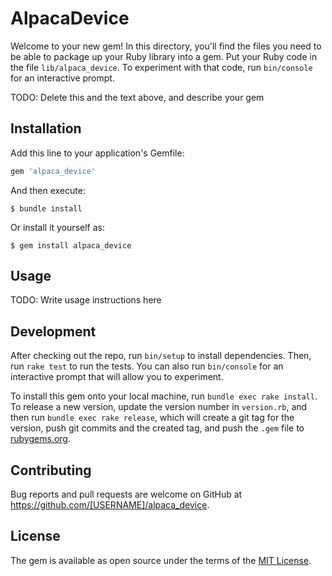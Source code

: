 # AlpacaDevice

Welcome to your new gem! In this directory, you'll find the files you need to be able to package up your Ruby library into a gem. Put your Ruby code in the file `lib/alpaca_device`. To experiment with that code, run `bin/console` for an interactive prompt.

TODO: Delete this and the text above, and describe your gem

## Installation

Add this line to your application's Gemfile:

```ruby
gem 'alpaca_device'
```

And then execute:

    $ bundle install

Or install it yourself as:

    $ gem install alpaca_device

## Usage

TODO: Write usage instructions here

## Development

After checking out the repo, run `bin/setup` to install dependencies. Then, run `rake test` to run the tests. You can also run `bin/console` for an interactive prompt that will allow you to experiment.

To install this gem onto your local machine, run `bundle exec rake install`. To release a new version, update the version number in `version.rb`, and then run `bundle exec rake release`, which will create a git tag for the version, push git commits and the created tag, and push the `.gem` file to [rubygems.org](https://rubygems.org).

## Contributing

Bug reports and pull requests are welcome on GitHub at https://github.com/[USERNAME]/alpaca_device.

## License

The gem is available as open source under the terms of the [MIT License](https://opensource.org/licenses/MIT).
